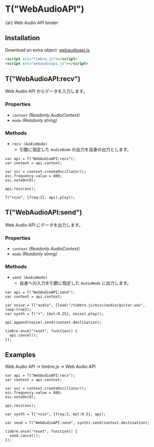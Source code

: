 T("WebAudioAPI")
================
{ar} Web Audio API binder


## Installation

Download an extra object: [webaudioapi.js](http://mohayonao.github.com/timbre.js/src/extra/webaudioapi.js)

```html
<script src="timbre.js"></script>
<script src="webaudioapi.js"></script>
```

## T("WebAudioAPI:recv") ##
Web Audio API からデータを入力します。

### Properties ###
- `context` _(Readonly AudioContext)_
- `mode` _(Readonly string)_

### Methods ###
- `recv (AudioNode)`
  - 引数に指定した `AudioNode` の出力を自身の出力とします。

```timbre
var api = T("WebAudioAPI:recv");
var context = api.context;

var osc = context.createOscillator();
osc.frequency.value = 880;
osc.noteOn(0);

api.recv(osc);

T("+sin", {freq:2}, api).play();
```

## T("WebAudioAPI:send") ##
Web Audio API にデータを出力します。

### Properties ###
- `context` _(Readonly AudioContext)_
- `mode` _(Readonly string)_

### Methods ###
- `send (AudioNode)`
  - 自身への入力を引数に指定した `AudioNode` に出力します。

```timbre
var api = T("WebAudioAPI:send");
var context = api.context;

var noise = T("audio", {load:"/timbre.js/misc/audio/guitar.wav", loop:true});
var synth = T("+", {mul:0.25}, noise).play();

api.append(noise).send(context.destination);

timbre.once("reset", function() {
  api.cancel();
});
```

<script src="/timbre.js/src/extras/webaudioapi.js"></script>

## Examples ##
Web Audio API -> timbre.js -> Web Audio API

```timbre
var api = T("WebAudioAPI:recv");
var context = api.context;

var osc = context.createOscillator();
osc.frequency.value = 880;
osc.noteOn(0);

api.recv(osc);

var synth = T("+sin", {freq:2, mul:0.5}, api);

var send = T("WebAudioAPI:send", synth).send(context.destination);

timbre.once("reset", function() {
  send.cancel();
});
```
